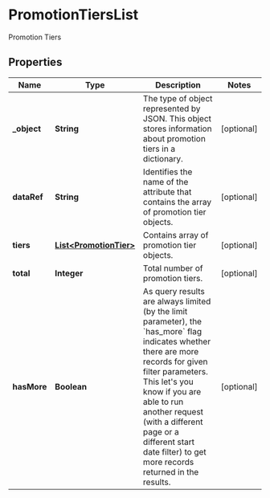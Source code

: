 

# PromotionTiersList

Promotion Tiers

## Properties

| Name | Type | Description | Notes |
|------------ | ------------- | ------------- | -------------|
|**_object** | **String** | The type of object represented by JSON. This object stores information about promotion tiers in a dictionary. |  [optional] |
|**dataRef** | **String** | Identifies the name of the attribute that contains the array of promotion tier objects. |  [optional] |
|**tiers** | [**List&lt;PromotionTier&gt;**](PromotionTier.md) | Contains array of promotion tier objects. |  [optional] |
|**total** | **Integer** | Total number of promotion tiers. |  [optional] |
|**hasMore** | **Boolean** | As query results are always limited (by the limit parameter), the &#x60;has_more&#x60; flag indicates whether there are more records for given filter parameters. This let&#39;s you know if you are able to run another request (with a different page or a different start date filter) to get more records returned in the results. |  [optional] |




